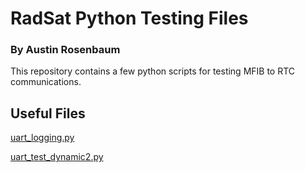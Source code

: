 # RadSat Python Testing Files
### By Austin Rosenbaum

This repository contains a few python scripts for testing MFIB to RTC communications.

## Useful Files
[uart_logging.py](./uart_logging.py)

[uart_test_dynamic2.py](./uart_test_dynamic2.py)
